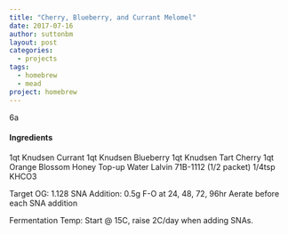 ```yaml
---
title: "Cherry, Blueberry, and Currant Melomel"
date: 2017-07-16
author: suttonbm
layout: post
categories:
  - projects
tags:
  - homebrew
  - mead
project: homebrew
---
```

6a
#### Ingredients
1qt Knudsen Currant
1qt Knudsen Blueberry
1qt Knudsen Tart Cherry
1qt Orange Blossom Honey
Top-up Water
Lalvin 71B-1112 (1/2 packet)
1/4tsp KHCO3

Target OG: 1.128
SNA Addition: 0.5g F-O at 24, 48, 72, 96hr
Aerate before each SNA addition

Fermentation Temp:
Start @ 15C, raise 2C/day when adding SNAs.

